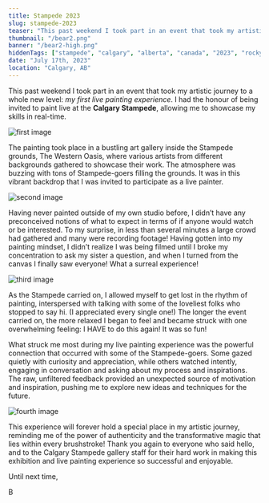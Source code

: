 ```yaml
---
title: Stampede 2023
slug: stampede-2023
teaser: "This past weekend I took part in an event that took my artistic journey to a whole new level: my first live painting experience."
thumbnail: "/bear2.png"
banner: "/bear2-high.png"
hiddenTags: ["stampede", "calgary", "alberta", "canada", "2023", "rocky mountain animals"]
date: "July 17th, 2023"
location: "Calgary, AB"
---
```

This past weekend I took part in an event that took my artistic journey to a whole new level: *my first live painting experience*. I had the honour of being invited to paint live at the **Calgary Stampede**, allowing me to showcase my skills in real-time.

![first image](/StampedeBannerCrop.jpg)

The painting took place in a bustling art gallery inside the Stampede grounds, The Western Oasis, where various artists from different backgrounds gathered to showcase their work. The atmosphere was buzzing with tons of Stampede-goers filling the grounds. It was in this vibrant backdrop that I was invited to participate as a live painter.

![second image](/BearProgress2.JPG)

Having never painted outside of my own studio before, I didn’t have any preconceived notions of what to expect in terms of if anyone would watch or be interested. To my surprise, in less than several minutes a large crowd had gathered and many were recording footage! Having gotten into my painting mindset, I didn’t realize I was being filmed until I broke my concentration to ask my sister a question, and when I turned from the canvas I finally saw everyone! What a surreal experience!

![third image](/BearProgress3.JPG)

As the Stampede carried on, I allowed myself to get lost in the rhythm of painting, interspersed with talking with some of the loveliest folks who stopped to say hi. (I appreciated every single one!) The longer the event carried on, the more relaxed I began to feel and became struck with one overwhelming feeling: I HAVE to do this again! It was so fun!

What struck me most during my live painting experience was the powerful connection that occurred with some of the Stampede-goers. Some gazed quietly with curiosity and appreciation, while others watched intently, engaging in conversation and asking about my process and inspirations. The raw, unfiltered feedback provided an unexpected source of motivation and inspiration, pushing me to explore new ideas and techniques for the future.

![fourth image](/BearProgress.jpg)

This experience will forever hold a special place in my artistic journey, reminding me of the power of authenticity and the transformative magic that lies within every brushstroke! Thank you again to everyone who said hello, and to the Calgary Stampede gallery staff for their hard work in making this exhibition and live painting experience so successful and enjoyable.

Until next time,

B
